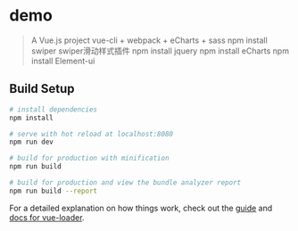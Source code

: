 # demo

> A Vue.js project
> vue-cli + webpack + eCharts + sass
> npm install swiper  swiper滑动样式插件
> npm install jquery
> npm install eCharts
> npm install Element-ui

## Build Setup

``` bash
# install dependencies
npm install

# serve with hot reload at localhost:8080
npm run dev

# build for production with minification
npm run build

# build for production and view the bundle analyzer report
npm run build --report
```

For a detailed explanation on how things work, check out the [guide](http://vuejs-templates.github.io/webpack/) and [docs for vue-loader](http://vuejs.github.io/vue-loader).

